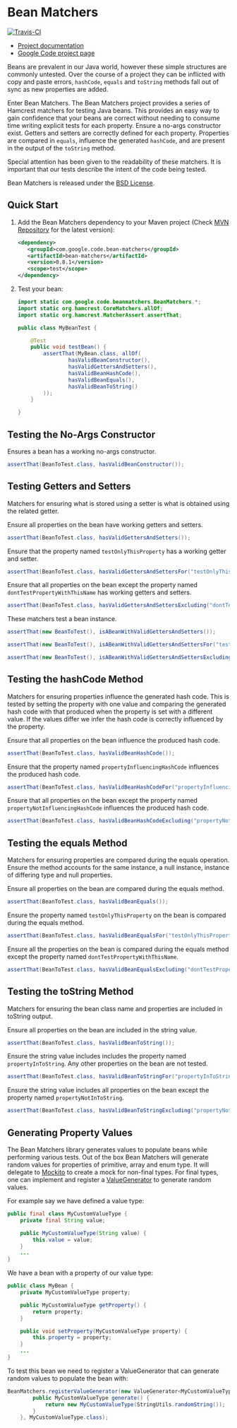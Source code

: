 Bean Matchers
=============

[![Travis-CI](https://api.travis-ci.org/orien/bean-matchers.png)](https://travis-ci.org/orien/bean-matchers)
* [Project documentation](http://docs.bean-matchers.googlecode.com/git/index.html)
* [Google Code project page](http://code.google.com/p/bean-matchers/)

Beans are prevalent in our Java world, however these simple structures are commonly
untested. Over the course of a project they can be inflicted with copy and paste errors,
`hashCode`, `equals` and `toString` methods fall out of sync as new properties are added.

Enter Bean Matchers. The Bean Matchers project provides a series of Hamcrest matchers for
testing Java beans. This provides an easy way to gain confidence that your beans are
correct without needing to consume time writing explicit tests for each property. Ensure
a no-args constructor exist. Getters and setters are correctly defined for each property.
Properties are compared in `equals`, influence the generated `hashCode`, and are present
in the output of the `toString` method.

Special attention has been given to the readability of these matchers. It is important
that our tests describe the intent of the code being tested.

Bean Matchers is released under the [BSD License](http://opensource.org/licenses/bsd-license).

Quick Start
-----------

1. Add the Bean Matchers dependency to your Maven project
   (Check [MVN Repository](http://mvnrepository.com/artifact/com.google.code.bean-matchers/bean-matchers)
   for the latest version):

   ```xml
   <dependency>
      <groupId>com.google.code.bean-matchers</groupId>
      <artifactId>bean-matchers</artifactId>
      <version>0.8.1</version>
      <scope>test</scope>
   </dependency>
   ```

2. Test your bean:

   ```java
   import static com.google.code.beanmatchers.BeanMatchers.*;
   import static org.hamcrest.CoreMatchers.allOf;
   import static org.hamcrest.MatcherAssert.assertThat;

   public class MyBeanTest {

       @Test
       public void testBean() {
           assertThat(MyBean.class, allOf(
                   hasValidBeanConstructor(),
                   hasValidGettersAndSetters(),
                   hasValidBeanHashCode(),
                   hasValidBeanEquals(),
                   hasValidBeanToString()
           ));
       }

   }
   ```

Testing the No-Args Constructor
-------------------------------

Ensures a bean has a working no-args constructor.
```java
assertThat(BeanToTest.class, hasValidBeanConstructor());
```

Testing Getters and Setters
---------------------------

Matchers for ensuring what is stored using a setter is what is obtained using the related getter.

Ensure all properties on the bean have working getters and setters.
```java
assertThat(BeanToTest.class, hasValidGettersAndSetters());
```

Ensure that the property named `testOnlyThisProperty` has a working getter and setter.
```java
assertThat(BeanToTest.class, hasValidGettersAndSettersFor("testOnlyThisProperty"));
```

Ensure that all properties on the bean except the property named `dontTestPropertyWithThisName` has working getters and setters.
```java
assertThat(BeanToTest.class, hasValidGettersAndSettersExcluding("dontTestPropertyWithThisName"));
```

These matchers test a bean instance.
```java
assertThat(new BeanToTest(), isABeanWithValidGettersAndSetters());

assertThat(new BeanToTest(), isABeanWithValidGettersAndSettersFor("testOnlyThisProperty"));

assertThat(new BeanToTest(), isABeanWithValidGettersAndSettersExcluding("dontTestPropertyWithThisName"));
```

Testing the hashCode Method
---------------------------

Matchers for ensuring properties influence the generated hash code. This is tested by setting the property with one value and comparing the generated hash code with that produced when the property is set with a different value. If the values differ we infer the hash code is correctly influenced by the property.

Ensure that all properties on the bean influence the produced hash code.
```java
assertThat(BeanToTest.class, hasValidBeanHashCode());
```

Ensure that the property named `propertyInfluencingHashCode` influences the produced hash code.
```java
assertThat(BeanToTest.class, hasValidBeanHashCodeFor("propertyInfluencingHashCode"));
```

Ensure that all properties on the bean except the property named `propertyNotInfluencingHashCode` influences the produced hash code.
```java
assertThat(BeanToTest.class, hasValidBeanHashCodeExcluding("propertyNotInfluencingHashCode"));
```

Testing the equals Method
-------------------------

Matchers for ensuring properties are compared during the equals operation. Ensure the method accounts for the same instance, a null instance, instance of differing type and null properties.

Ensure all properties on the bean are compared during the equals method.
```java
assertThat(BeanToTest.class, hasValidBeanEquals());
```

Ensure the property named `testOnlyThisProperty` on the bean is compared during the equals method.
```java
assertThat(BeanToTest.class, hasValidBeanEqualsFor("testOnlyThisProperty"));
```

Ensure all the properties on the bean is compared during the equals method except the property named `dontTestPropertyWithThisName`.
```java
assertThat(BeanToTest.class, hasValidBeanEqualsExcluding("dontTestPropertyWithThisName"));
```

Testing the toString Method
---------------------------

Matchers for ensuring the bean class name and properties are included in toString output.

Ensure all properties on the bean are included in the string value.
```java
assertThat(BeanToTest.class, hasValidBeanToString());
```

Ensure the string value includes includes the property named `propertyInToString`. Any other properties on the bean are not tested.
```java
assertThat(BeanToTest.class, hasValidBeanToStringFor("propertyInToString"));
```

Ensure the string value includes all properties on the bean except the property named `propertyNotInToString`.
```java
assertThat(BeanToTest.class, hasValidBeanToStringExcluding("propertyNotInToString"));
```

Generating Property Values
--------------------------

The Bean Matchers library generates values to populate beans while performing various tests. Out of the box Bean Matchers will generate random values for properties of primitive, array and enum type. It will delegate to [Mockito](http://mockito.org) to create a mock for non-final types. For final types, one can implement and register a [ValueGenerator](https://github.com/orien/bean-matchers/blob/master/src/main/java/com/google/code/beanmatchers/ValueGenerator.java) to generate random values.

For example say we have defined a value type:
```java
public final class MyCustomValueType {
    private final String value;

    public MyCustomValueType(String value) {
        this.value = value;
    }
    ...
}
```

We have a bean with a property of our value type:
```java
public class MyBean {
    private MyCustomValueType property;

    public MyCustomValueType getProperty() {
        return property;
    }

    public void setProperty(MyCustomValueType property) {
        this.property = property;
    }
    ...
}
```

To test this bean we need to register a ValueGenerator that can generate random values to populate the bean with:
```java
BeanMatchers.registerValueGenerator(new ValueGenerator<MyCustomValueType>() {
        public MyCustomValueType generate() {
            return new MyCustomValueType(StringUtils.randomString());
        }
    }, MyCustomValueType.class);
```

